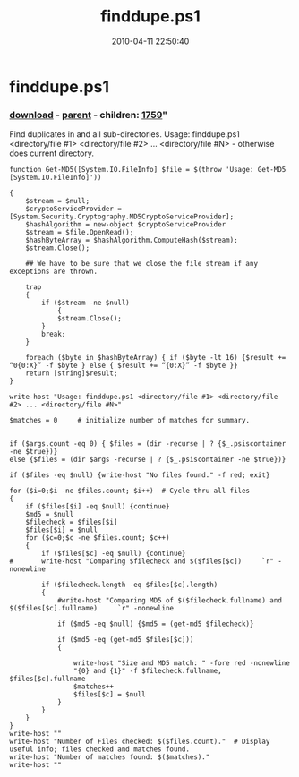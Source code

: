 ﻿---
pid:            1758
parent:         1757
children:       1759
poster:         James Gentile
title:          finddupe.ps1
date:           2010-04-11 22:50:40
format:         posh
---

# finddupe.ps1

### [download](1758.ps1) - [parent](1757.md) - children: [1759](1759.md)"

Find duplicates in <directorys> and all sub-directories. Usage: finddupe.ps1 <directory/file #1> <directory/file #2> ... <directory/file #N> - otherwise does current directory.

```posh
function Get-MD5([System.IO.FileInfo] $file = $(throw 'Usage: Get-MD5 [System.IO.FileInfo]'))

{
  	$stream = $null;
  	$cryptoServiceProvider = [System.Security.Cryptography.MD5CryptoServiceProvider];
  	$hashAlgorithm = new-object $cryptoServiceProvider
  	$stream = $file.OpenRead();
  	$hashByteArray = $hashAlgorithm.ComputeHash($stream);
  	$stream.Close();

  	## We have to be sure that we close the file stream if any exceptions are thrown.

  	trap
  	{
   		if ($stream -ne $null)
    		{
			$stream.Close();
		}
  		break;
	}	

 	foreach ($byte in $hashByteArray) { if ($byte -lt 16) {$result += “0{0:X}” -f $byte } else { $result += “{0:X}” -f $byte }}
	return [string]$result;
}

write-host "Usage: finddupe.ps1 <directory/file #1> <directory/file #2> ... <directory/file #N>"

$matches = 0     # initialize number of matches for summary.


if ($args.count -eq 0) { $files = (dir -recurse | ? {$_.psiscontainer -ne $true})}
else {$files = (dir $args -recurse | ? {$_.psiscontainer -ne $true})}

if ($files -eq $null) {write-host "No files found." -f red; exit}

for ($i=0;$i -ne $files.count; $i++)  # Cycle thru all files
{
	if ($files[$i] -eq $null) {continue}
	$md5 = $null
	$filecheck = $files[$i]
	$files[$i] = $null	
	for ($c=0;$c -ne $files.count; $c++)
	{
		if ($files[$c] -eq $null) {continue}
#		write-host "Comparing $filecheck and $($files[$c])     `r" -nonewline
	
		if ($filecheck.length -eq $files[$c].length)
		{
			#write-host "Comparing MD5 of $($filecheck.fullname) and $($files[$c].fullname)     `r" -nonewline	

			if ($md5 -eq $null) {$md5 = (get-md5 $filecheck)}

			if ($md5 -eq (get-md5 $files[$c]))
			{
				
				write-host "Size and MD5 match: " -fore red -nonewline
				"{0} and {1}" -f $filecheck.fullname, $files[$c].fullname
				$matches++
				$files[$c] = $null
			}
		}
	}
}
write-host ""
write-host "Number of Files checked: $($files.count)."	# Display useful info; files checked and matches found.
write-host "Number of matches found: $($matches)."
write-host ""
```
